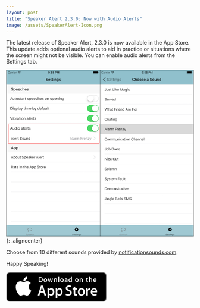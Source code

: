 ```yaml
---
layout: post
title: "Speaker Alert 2.3.0: Now with Audio Alerts"
image: /assets/SpeakerAlert-Icon.png
---
```


The latest release of Speaker Alert, 2.3.0 is now available in the App Store. This update adds optional audio alerts to aid in practice or situations where the screen might not be visible. You can enable audio alerts from the Settings tab.

![Audio Settings](/media/speaker-alert-2-dot-3-0-now-with-audio-alerts/audio_settings.png){: .aligncenter}

Choose from 10 different sounds provided by [notificationsounds.com](https://notificationsounds.com/).

Happy Speaking!

[![App Store](/assets/appstore-badge.svg)](https://itunes.apple.com/us/app/speaker-alert/id488585337?mt=8)